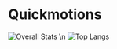 # Quickmotions
![Overall Stats](https://github-readme-stats.vercel.app/api?username=Quickmotions&count_private=true&show_icons=true&hide=contribs) \n
![Top Langs](https://github-readme-stats.vercel.app/api/top-langs/?username=Quickmotions&layout=compact)
